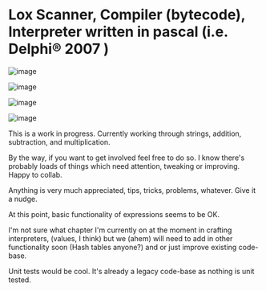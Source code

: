 # Lox Scanner, Compiler (bytecode), Interpreter written in pascal (i.e. Delphi® 2007 )

![image](https://github.com/derekdogg/Lox_Scanner/assets/135413966/13a6910e-09de-486d-85d5-9d581a90dada)


![image](https://github.com/derekdogg/Lox_Scanner/assets/135413966/5a03c78b-1e90-42c4-b795-5fb2f1cd62c5)

![image](https://github.com/derekdogg/Lox_Scanner/assets/135413966/227c88f3-c1d7-415f-b30c-74fa8398250e)

![image](https://github.com/derekdogg/Lox_Scanner/assets/135413966/927a9b1d-f625-478a-80cb-8c21d4d75dfa)



This is a work in progress. Currently working through strings, addition, subtraction, and multiplication.

By the way, if you want to get involved feel free to do so. I know there's probably loads of things which need attention, tweaking or improving. Happy to collab. 

Anything is very much appreciated, tips, tricks, problems, whatever. Give it a nudge.

At this point, basic functionality of expressions seems to be OK. 

I'm not sure what chapter I'm currently on at the moment in crafting interpreters, (values, I think) but we (ahem) will need to add in other functionality soon (Hash tables anyone?) and or just improve 
existing code-base.

Unit tests would be cool. It's already a legacy code-base as nothing is unit tested.
